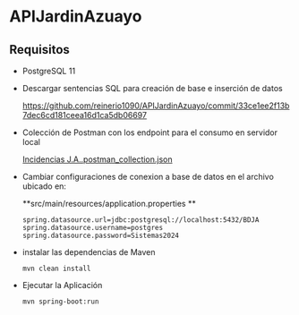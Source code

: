 # APIJardinAzuayo

## Requisitos

-  PostgreSQL 11
-  Descargar sentencias SQL para creación de base e inserción de datos

   https://github.com/reinerio1090/APIJardinAzuayo/commit/33ce1ee2f13b7dec6cd181ceea16d1ca5db06697
  
- Colección de Postman con los endpoint para el consumo en servidor local

  [Incidencias J.A..postman_collection.json](https://github.com/reinerio1090/APIJardinAzuayo/files/15448759/Incidencias.J.A.postman_collection.json)

- Cambiar configuraciones de conexion a base de datos en el archivo ubicado en:

   **src/main/resources/application.properties **

      spring.datasource.url=jdbc:postgresql://localhost:5432/BDJA
      spring.datasource.username=postgres
      spring.datasource.password=Sistemas2024

- instalar las dependencias de Maven

      mvn clean install

- Ejecutar la Aplicación

      mvn spring-boot:run

    

